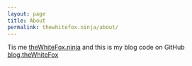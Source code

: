```yaml
---
layout: page
title: About
permalink: thewhitefox.ninja/about/
---
```


 Tis me [theWhiteFox.ninja]({{site.my_site}}) and this is my blog code on GitHub [blog.theWhiteFox](https://github.com/theWhiteFox/blog)
